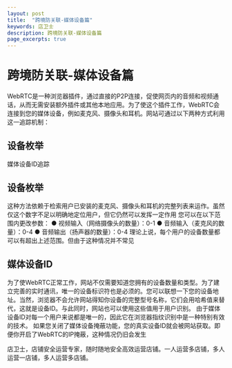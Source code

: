 ```yaml
---
layout: post
title:  "跨境防关联-媒体设备篇"
keywords: 店卫士
description: 跨境防关联-媒体设备篇 
page_excerpts: true
---
```

# 跨境防关联-媒体设备篇
WebRTC是一种浏览器插件，通过直接的P2P连接，促使网页内的音频和视频通话，从而无需安装额外插件或其他本地应用。为了使这个插件工作，WebRTC会连接到您的媒体设备，例如麦克风、摄像头和耳机。网站可通过以下两种方式利用这一追踪机制：
## 设备枚举
媒体设备ID追踪
## 设备枚举
这种方法依赖于检索用户已安装的麦克风、摄像头和耳机的完整列表来运作。虽然仅这个数字不足以明确地定位用户，但它仍然可以发挥一定作用
您可以在以下范围内更改参数：
● 视频输入（网络摄像头的数量）：0-1
● 音频输入（麦克风的数量）：0-4
● 音频输出（扬声器的数量）：0-4
理论上说，每个用户的设备数量都可以有超出上述范围。但由于这种情况并不常见
## 媒体设备ID
为了使WebRTC正常工作，网站不仅需要知道您拥有的设备数量和类型。为了建立完善的实时通讯，唯一的设备标识符也是必须的。您可以联想一下您的设备地址。当然，浏览器不会允许网站得知你设备的完整型号名称，它们会用哈希值来替代，这就是设备ID。与此同时，网站也可以使用这些值用于用户识别。
由于媒体设备ID对每一个用户来说都是唯一的，因此它在浏览器指纹识别中是一种特别有效的技术。
如果您关闭了媒体设备掩蔽功能，您的真实设备ID就会被网站获取。即便你开启了WebRTC的IP掩蔽，这种情况仍旧会发生

店卫士，店铺安全运营专家，随时随地安全高效运营店铺。一人运营多店铺，多人运营一店铺，多人运营多店铺。
